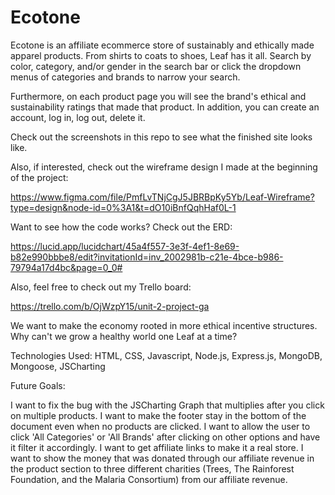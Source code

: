 # Ecotone

Ecotone is an affiliate ecommerce store of sustainably and ethically made apparel products. From shirts to coats to shoes, Leaf has it all. Search by color, category, and/or gender in the search bar or click the dropdown menus of categories and brands to narrow your search. 

Furthermore, on each product page you will see the brand's ethical and sustainability ratings that made that product. In addition, you can create an account, log in, log out, delete it.

Check out the screenshots in this repo to see what the finished site looks like.

Also, if interested, check out the wireframe design I made at the beginning of the project:

https://www.figma.com/file/PmfLvTNjCgJ5JBRBpKy5Yb/Leaf-Wireframe?type=design&node-id=0%3A1&t=dO10iBnfQqhHaf0L-1

Want to see how the code works? Check out the ERD:

https://lucid.app/lucidchart/45a4f557-3e3f-4ef1-8e69-b82e990bbbe8/edit?invitationId=inv_2002981b-c21e-4bce-b986-79794a17d4bc&page=0_0#

Also, feel free to check out my Trello board:

https://trello.com/b/OjWzpY15/unit-2-project-ga

We want to make the economy rooted in more ethical incentive structures. Why can't we grow a healthy world one Leaf at a time?

Technologies Used: HTML, CSS, Javascript, Node.js, Express.js, MongoDB, Mongoose, JSCharting

Future Goals:

I want to fix the bug with the JSCharting Graph that multiplies after you click on multiple products.
I want to make the footer stay in the bottom of the document even when no products are clicked.
I want to allow the user to click 'All Categories' or 'All Brands' after clicking on other options and have it filter it accordingly.
I want to get affiliate links to make it a real store.
I want to show the money that was donated through our affiliate revenue in the product section to three different charities (Trees, The Rainforest Foundation, and the Malaria Consortium) from our affiliate revenue.